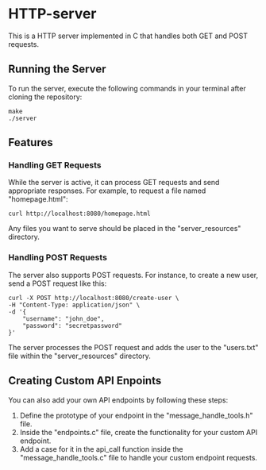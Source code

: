 # HTTP-server

This is a HTTP server implemented in C that handles both GET and POST requests.

## Running the Server

To run the server, execute the following commands in your terminal after cloning the repository:

```
make
./server
```

## Features
### Handling GET Requests

While the server is active, it can process GET requests and send appropriate responses. For example, to request a file named "homepage.html":

```
curl http://localhost:8080/homepage.html
```

Any files you want to serve should be placed in the "server_resources" directory.

<!-- ![alttext](screenshots/GET-request.png) -->

### Handling POST Requests

The server also supports POST requests. For instance, to create a new user, send a POST request like this:

```
curl -X POST http://localhost:8080/create-user \
-H "Content-Type: application/json" \
-d '{
    "username": "john_doe",
    "password": "secretpassword"
}'
```

The server processes the POST request and adds the user to the "users.txt" file within the "server_resources" directory.

<!-- ![alttext](screenshots/POST-request.png) -->

## Creating Custom API Enpoints

You can also add your own API endpoints by following these steps:

1. Define the prototype of your endpoint in the "message_handle_tools.h" file.
2. Inside the "endpoints.c" file, create the functionality for your custom API endpoint.
3. Add a case for it in the api_call function inside the "message_handle_tools.c" file to handle your custom endpoint requests.
